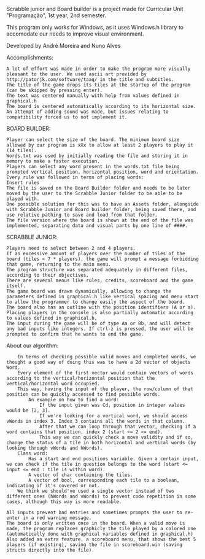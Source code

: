 Scrabble junior and Board builder is a project made for Curricular Unit "Programação", 1st year, 2nd semester.

This program only works for Windows, as it uses Windows.h library to accomodate our needs to improve visual environment.

Developed by André Moreira and Nuno Alves

Accomplishments:

	A lot of effort was made in order to make the program more visually pleasant to the user. We used ascii art provided by http://patorjk.com/software/taag/ in the title and subtitles.
	The title of the game drops its tiles at the startup of the program (can be skipped by pressing enter).
	The text was centered manually with help from values defined in graphical.h
	The board is centered automatically according to its horizontal size.
	An attempt of adding sound was made, but issues relating to compatibility forced us to not implement it. 	

BOARD BUILDER:

    Player can select the size of the board. The minimum board size allowed by our program is xXx to allow at least 2 players to play it (14 tiles).
    Words.txt was used by initially reading the file and storing it in memory to make a faster execution.
    Players can select any word present in the words.txt file being prompted vertical position, horizontal position, word and orientation.
    Every rule was followed in terms of placing words:
    Insert rules
    The file is saved on the Board Builder folder and needs to be later moved by the user to the Scrabble Junior folder to be able to be played with.
    One possible solution for this was to have an Assets folder, alongside with Scrabble Junior and Board builder folder, being saved there, and use relative pathing to save and load from that folder.
    The file version where the board is shown at the end of the file was implemented, separating data and visual parts by one line of ####.

SCRABBLE JUNIOR:

    Players need to select between 2 and 4 players.
    If an excessive amount of players over the number of tiles of the board (tiles < 7 * players), the game will prompt a message forbidding that game, returning to the main menu.
    The program structure was separated adequately in different files, according to their objectives.
    There are several menus like rules, credits, scoreboard and the game itself.
    The game board was drawn dynamically, allowing to change the parameters defined in graphical.h like vertical spacing and menu start to allow the programmer to change easily the aspect of the board.	The board also has an outline with the position identifiers (A or a).
    Placing players in the console is also partially automatic according to values defined in graphical.h.
    The input during the game will be of type Aa or Bb, and will detect any bad inputs like integers. If ctrl-z is pressed, the user will be prompted to confirm that he wants to end the game.
	
About our algorithm:

		In terms of checking possible valid moves and completed words, we thought a good way of doing this was to have a 2d vector of objects Word.
		Every element of the first vector would contain vectors of words according to the vertical/horizontal position that the vertical/horizontal word occupied.
		This way, having the input of the player, the row/column of that position can be quickly accessed to find possible words.
			An example on how to find a word:
				If the input given was Cd, position in integer values would be [2, 3].
				If we're looking for a vertical word, we should access vWords in index 3. Index 3 contains all the words in that column.
				After that we can loop through that vector, checking if a word contains that position, index 2 (start <= 2 <= end).
				This way we can quickly check a move validity and if so, change the status of a tile in both horizontal and vertical words (by looking through vWords and hWords). 
		Class word: 
			Has a start and end positions variable. Given a certain input, we can check if the tile in question belongs to the word (start <= input <= end : tile is within word).
			A vector of char containing the tiles.
			A vector of bool, corresponding each tile to a boolean, indicating if it's covered or not.
		We think we should've used a single vector instead of two different ones (hWords and vWords) to prevent code repetition in some cases, although this way is more readable.
	
	All inputs prevent bad entries and sometimes prompts the user to re-enter in a red warning message.
	The board is only written once in the board. When a valid move is made, the program replaces graphicly the tile played by a colored one (automatically done with graphical variables defined in graphical.h)
	Also added an extra feature, a scoreboard menu, that shows the best 5 players (if existing), saving the file in scoreboard.win (saving structs directly into the file).
			 
